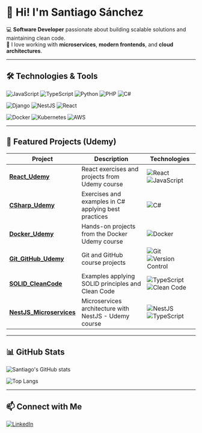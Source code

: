 # 👋 Hi! I'm Santiago Sánchez

💻 **Software Developer** passionate about building scalable solutions and maintaining clean code.  
🚀 I love working with **microservices**, **modern frontends**, and **cloud architectures**.  

---

## 🛠️ Technologies & Tools
![JavaScript](https://img.shields.io/badge/JavaScript-F7DF1E?style=for-the-badge&logo=javascript&logoColor=black)
![TypeScript](https://img.shields.io/badge/TypeScript-3178C6?style=for-the-badge&logo=typescript&logoColor=white)
![Python](https://img.shields.io/badge/Python-3776AB?style=for-the-badge&logo=python&logoColor=white)
![PHP](https://img.shields.io/badge/PHP-777BB4?style=for-the-badge&logo=php&logoColor=white)
![C#](https://img.shields.io/badge/C%23-239120?style=for-the-badge&logo=c-sharp&logoColor=white)

![Django](https://img.shields.io/badge/Django-092E20?style=for-the-badge&logo=django&logoColor=white)
![NestJS](https://img.shields.io/badge/NestJS-E0234E?style=for-the-badge&logo=nestjs&logoColor=white)
![React](https://img.shields.io/badge/React-20232A?style=for-the-badge&logo=react&logoColor=61DAFB)

![Docker](https://img.shields.io/badge/Docker-2496ED?style=for-the-badge&logo=docker&logoColor=white)
![Kubernetes](https://img.shields.io/badge/Kubernetes-326CE5?style=for-the-badge&logo=kubernetes&logoColor=white)
![AWS](https://img.shields.io/badge/AWS-FF9900?style=for-the-badge&logo=amazonaws&logoColor=white)

---

## 📂 Featured Projects (Udemy)

| Project | Description | Technologies |
|----------|-------------|-------------|
| [**React_Udemy**](https://github.com/SantiagoEsquivelHub/React-Udemy) | React exercises and projects from Udemy course | ![React](https://img.shields.io/badge/-React-20232A?logo=react&logoColor=61DAFB) ![JavaScript](https://img.shields.io/badge/-JavaScript-F7DF1E?logo=javascript&logoColor=black) |
| [**CSharp_Udemy**](https://github.com/SantiagoEsquivelHub/CSharp_Udemy) | Exercises and examples in C# applying best practices | ![C#](https://img.shields.io/badge/-C%23-239120?logo=c-sharp&logoColor=white) |
| [**Docker_Udemy**](https://github.com/SantiagoEsquivelHub/Docker) | Hands-on projects from the Docker Udemy course | ![Docker](https://img.shields.io/badge/-Docker-2496ED?logo=docker&logoColor=white) |
| [**Git_GitHub_Udemy**](https://github.com/SantiagoEsquivelHub/Git-GitHub-Udemy) | Git and GitHub course projects | ![Git](https://img.shields.io/badge/-Git-F05032?logo=git&logoColor=white) ![Version Control](https://img.shields.io/badge/-Version%20Control-lightgrey) |
| [**SOLID_CleanCode**](https://github.com/SantiagoEsquivelHub/SOLID_CleanCode) | Examples applying SOLID principles and Clean Code | ![TypeScript](https://img.shields.io/badge/-TypeScript-3178C6?logo=typescript&logoColor=white) ![Clean Code](https://img.shields.io/badge/-Clean%20Code-blue) |
| [**NestJS_Microservices**](https://github.com/SantiagoEsquivelHub/NestJS_Microservices) | Microservices architecture with NestJS - Udemy course | ![NestJS](https://img.shields.io/badge/-NestJS-E0234E?logo=nestjs&logoColor=white) ![TypeScript](https://img.shields.io/badge/-TypeScript-3178C6?logo=typescript&logoColor=white) |

---

## 📊 GitHub Stats
![Santiago's GitHub stats](https://github-readme-stats.vercel.app/api?username=SantiagoEsquivelHub&show_icons=true&theme=tokyonight)

![Top Langs](https://github-readme-stats.vercel.app/api/top-langs/?username=SantiagoEsquivelHub&layout=compact&theme=tokyonight)

---

## 📫 Connect with Me
[![LinkedIn](https://img.shields.io/badge/LinkedIn-0077B5?style=for-the-badge&logo=linkedin&logoColor=white)](https://www.linkedin.com/in/ssancheze/)
